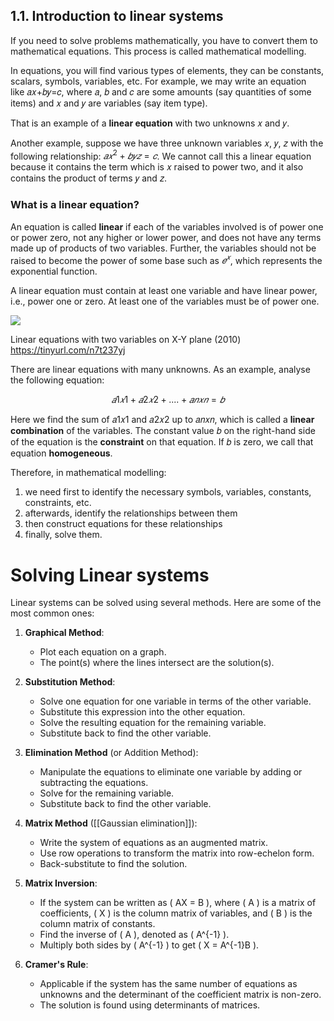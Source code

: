 ## 1.1. Introduction to linear systems

If you need to solve problems mathematically, you have to convert them to mathematical equations. This process is called mathematical modelling.

In equations, you will find various types of elements, they can be constants, scalars, symbols, variables, etc. For example, we may write an equation like 𝑎𝑥+𝑏𝑦=𝑐, where 𝑎, 𝑏 and 𝑐 are some amounts (say quantities of some items) and 𝑥 and 𝑦 are variables (say item type).

That is an example of a **linear equation** with two unknowns 𝑥 and 𝑦.

Another example, suppose we have three unknown variables 𝑥, 𝑦, 𝑧 with the following relationship: $𝑎𝑥^2+𝑏𝑦𝑧=𝑐$. We cannot call this a linear equation because it contains the term which is 𝑥 raised to power two, and it also contains the product of terms 𝑦 and 𝑧.

### What is a linear equation?

An equation is called **linear** if each of the variables involved is of power one or power zero, not any higher or lower power, and does not have any terms made up of products of two variables. Further, the variables should not be raised to become the power of some base such as $𝑒^𝑥$, which represents the exponential function.

A linear equation must contain at least one variable and have linear power, i.e., power one or zero. At least one of the variables must be of power one.

![](../../../../meri-public/garden/676f0889a6d5748dba0f0ea51c5aa368.png)

Linear equations with two variables on X-Y plane (2010) <https://tinyurl.com/n7t237yj>

There are linear equations with many unknowns. As an example, analyse the following equation:

$$𝑎1𝑥1+𝑎2𝑥2+....+𝑎𝑛𝑥𝑛=𝑏$$

Here we find the sum of 𝑎1𝑥1 and 𝑎2𝑥2 up to 𝑎𝑛𝑥𝑛, which is called a **linear combination** of the variables. The constant value 𝑏 on the right-hand side of the equation is the **constraint** on that equation. If 𝑏 is zero, we call that equation **homogeneous**.

Therefore, in mathematical modelling:

1. we need first to identify the necessary symbols, variables, constants, constraints, etc.
2. afterwards, identify the relationships between them
3. then construct equations for these relationships
4. finally, solve them.

# Solving Linear systems
Linear systems can be solved using several methods. Here are some of the most common ones:

1. **Graphical Method**:
   - Plot each equation on a graph.
   - The point(s) where the lines intersect are the solution(s).

2. **Substitution Method**:
   - Solve one equation for one variable in terms of the other variable.
   - Substitute this expression into the other equation.
   - Solve the resulting equation for the remaining variable.
   - Substitute back to find the other variable.

3. **Elimination Method** (or Addition Method):
   - Manipulate the equations to eliminate one variable by adding or subtracting the equations.
   - Solve for the remaining variable.
   - Substitute back to find the other variable.

4. **Matrix Method** ([[Gaussian elimination]]):
   - Write the system of equations as an augmented matrix.
   - Use row operations to transform the matrix into row-echelon form.
   - Back-substitute to find the solution.

5. **Matrix Inversion**:
   - If the system can be written as \( AX = B \), where \( A \) is a matrix of coefficients, \( X \) is the column matrix of variables, and \( B \) is the column matrix of constants.
   - Find the inverse of \( A \), denoted as \( A^{-1} \).
   - Multiply both sides by \( A^{-1} \) to get \( X = A^{-1}B \).

6. **Cramer's Rule**:
   - Applicable if the system has the same number of equations as unknowns and the determinant of the coefficient matrix is non-zero.
   - The solution is found using determinants of matrices.
